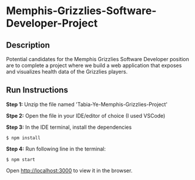 # Memphis-Grizzlies-Software-Developer-Project
## Description
Potential candidates for the Memphis Grizzlies Software Developer position are to complete a project where we build a web application that exposes and visualizes health data of the Grizzlies players. 
## Run Instructions
**Step 1:** Unzip the file named 'Tabia-Ye-Memphis-Grizzlies-Project'

**Stpe 2:** Open the file in your IDE/editor of choice (I used VSCode)

**Step 3:** In the IDE terminal, install the dependencies
```
$ npm install
```

**Step 4:** Run following line in the terminal: 
```
$ npm start
```

Open [http://localhost:3000](http://localhost:3000) to view it in the browser.
